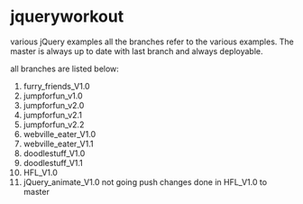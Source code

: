 jqueryworkout
=============

various jQuery examples
all the branches refer to the various examples. The master is always up to date with last branch and always deployable.

all branches are listed below:
1. furry_friends_V1.0
2. jumpforfun_v1.0
3. jumpforfun_v2.0
4. jumpforfun_v2.1
5. jumpforfun_v2.2
6. webville_eater_V1.0
7. webville_eater_V1.1
8. doodlestuff_V1.0
9. doodlestuff_V1.1
10. HFL_V1.0
11. jQuery_animate_V1.0
not going push changes done in HFL_V1.0 to master